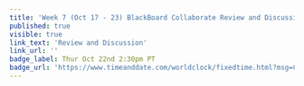 ```yaml
---
title: 'Week 7 (Oct 17 - 23) BlackBoard Collaborate Review and Discussion'
published: true
visible: true
link_text: 'Review and Discussion'
link_url: ''
badge_label: Thur Oct 22nd 2:30pm PT
badge_url: 'https://www.timeanddate.com/worldclock/fixedtime.html?msg=CMPT-363+Review+and+Discussion&iso=20201022T1430&p1=256&am=50'
---
```

